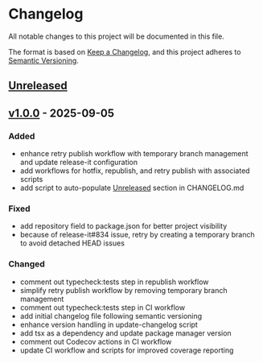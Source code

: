 # Changelog

All notable changes to this project will be documented in this file.

The format is based on [Keep a Changelog](https://keepachangelog.com/en/1.0.0/),
and this project adheres to [Semantic Versioning](https://semver.org/spec/v2.0.0.html).

## [Unreleased]

## [v1.0.0] - 2025-09-05

### Added
- enhance retry publish workflow with temporary branch management and update release-it configuration
- add workflows for hotfix, republish, and retry publish with associated scripts
- add script to auto-populate [Unreleased] section in CHANGELOG.md

### Fixed
- add repository field to package.json for better project visibility
- because of release-it#834 issue, retry by creating a temporary branch to avoid detached HEAD issues

### Changed
- comment out typecheck:tests step in republish workflow
- simplify retry publish workflow by removing temporary branch management
- comment out typecheck:tests step in CI workflow
- add initial changelog file following semantic versioning
- enhance version handling in update-changelog script
- add tsx as a dependency and update package manager version
- comment out Codecov actions in CI workflow
- update CI workflow and scripts for improved coverage reporting


[Unreleased]: https://github.com/oorabona/vitest-monocart-coverage/compare/v1.0.0...HEAD
[v1.0.0]: https://github.com/oorabona/vitest-monocart-coverage/releases/tag/v1.0.0